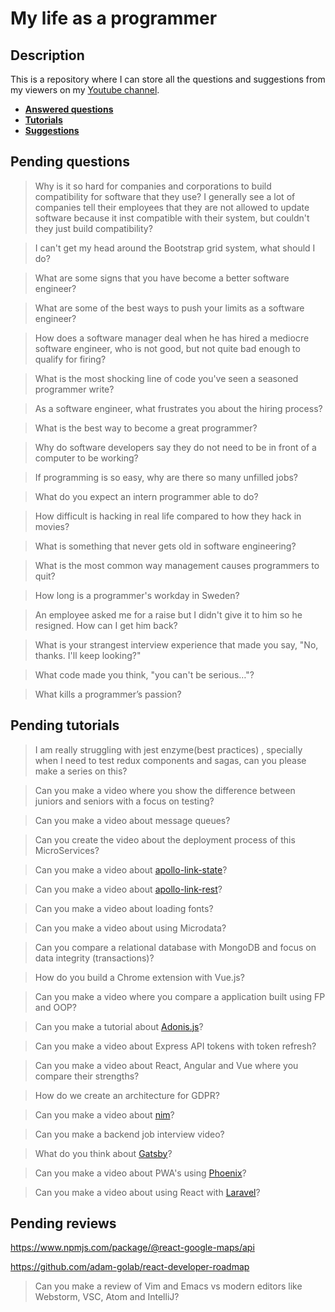 # My life as a programmer

## Description

This is a repository where I can store all the 
questions and suggestions from my viewers on my [Youtube channel](https://www.youtube.com/user/Fidde12345).

* **[Answered questions](https://www.youtube.com/playlist?list=PLBAZWBMYeVYjXogYQDd1rwVI0c5YoioqU)**
* **[Tutorials](./tutorials.md)**
* **[Suggestions](./suggestions.md)**

## Pending questions

> Why is it so hard for companies and corporations to build compatibility for software that they use? I generally see a lot of companies tell their employees that they are not allowed to update software because it inst compatible with their system, but couldn't they just build compatibility?

> I can't get my head around the Bootstrap grid system, what should I do?

> What are some signs that you have become a better software engineer?

> What are some of the best ways to push your limits as a software engineer?

> How does a software manager deal when he has hired a mediocre software engineer, who is not good, but not quite bad enough to qualify for firing?

> What is the most shocking line of code you've seen a seasoned programmer write?

> As a software engineer, what frustrates you about the hiring process?

> What is the best way to become a great programmer?

> Why do software developers say they do not need to be in front of a computer to be working?

> If programming is so easy, why are there so many unfilled jobs?

> What do you expect an intern programmer able to do?

> How difficult is hacking in real life compared to how they hack in movies?

> What is something that never gets old in software engineering?

> What is the most common way management causes programmers to quit?

> How long is a programmer's workday in Sweden?

> An employee asked me for a raise but I didn't give it to him so he resigned. How can I get him back?

> What is your strangest interview experience that made you say, "No, thanks. I'll keep looking?"

> What code made you think, "you can't be serious…"?

> What kills a programmer’s passion?

## Pending tutorials

>  I am really struggling with jest enzyme(best practices) , specially when I need to test redux components and sagas, can you please make a series on this?

> Can you make a video where you show the difference between juniors and seniors with a focus on testing?

> Can you make a video about message queues?

> Can you create the video about the deployment process of this MicroServices?

> Can you make a video about [apollo-link-state](https://www.apollographql.com/docs/link/links/state.html)?

> Can you make a video about [apollo-link-rest](https://www.apollographql.com/docs/link/links/rest.html)?

> Can you make a video about loading fonts?

> Can you make a video about using Microdata?

> Can you compare a relational database with MongoDB and focus on data integrity (transactions)?

> How do you build a Chrome extension with Vue.js?

> Can you make a video where you compare a application built using FP and OOP?

> Can you make a tutorial about [Adonis.js](https://adonisjs.com/)?

> Can you make a video about Express API tokens with token refresh?

> Can you make a video about React, Angular and Vue where you compare their strengths?

> How do we create an architecture for GDPR?

> Can you make a video about [nim](https://nim-lang.org/)?

> Can you make a backend job interview video?

> What do you think about [Gatsby](https://www.gatsbyjs.org/docs/)?

> Can you make a video about PWA's using [Phoenix](http://phoenixframework.org)?

> Can you make a video about using React with [Laravel](https://laravel.com/)?

## Pending reviews

https://www.npmjs.com/package/@react-google-maps/api

https://github.com/adam-golab/react-developer-roadmap

> Can you make a review of Vim and Emacs vs modern editors like Webstorm, VSC, Atom and IntelliJ?
